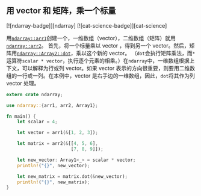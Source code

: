 ## 用 vector 和 矩阵，乘一个标量

[![ndarray-badge]][ndarray] [![cat-science-badge]][cat-science]

用[`ndarray::arr1`]创建一个，一维数组（vector），二维数组（矩阵）就用[`ndarray::arr2`]。 首先，将一个标量乘以 vector ，得到另一个 vector。然后，矩阵用[`ndarray::Array2::dot`]，乘以这个新的 vector。 （`dot`会执行矩阵乘法，而`*`运算符`scalar * vector`，执行逐个元素的相乘。）在`ndarray`中，一维数组根据上下文，可以解释为行或列 vector。如果 vector 表示的方向很重要，则要用二维数组的一行或一列。在本例中，vector 是右手边的一维数组，因此，`dot`将其作为列 vector 处理。

```rust
extern crate ndarray;

use ndarray::{arr1, arr2, Array1};

fn main() {
    let scalar = 4;

    let vector = arr1(&[1, 2, 3]);

    let matrix = arr2(&[[4, 5, 6],
                        [7, 8, 9]]);

    let new_vector: Array1<_> = scalar * vector;
    println!("{}", new_vector);

    let new_matrix = matrix.dot(&new_vector);
    println!("{}", new_matrix);
}
```

[`ndarray::array2::dot`]: https://docs.rs/ndarray/*/ndarray/struct.ArrayBase.html#method.dot-1
[`ndarray::arr1`]: https://docs.rs/ndarray/*/ndarray/fn.arr1.html
[`ndarray::arr2`]: https://docs.rs/ndarray/*/ndarray/fn.arr2.html
